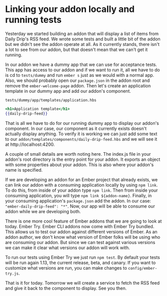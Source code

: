 # Linking your addon locally and running tests

Yesterday we started building an addon that will display a list of items from Daily Drip's RSS feed. We wrote some tests and built a little bit of the addon but we didn't see the addon operate at all. As it currently stands, there isn't a lot to see from our addon, but that doesn't mean that we can't get it running.

In our addon we have a dummy app that we can use for acceptance tests. This app has access to our addon and if we want to run it, all we have to do is cd to `tests/dummy` and run `ember s` just as we would with a normal app. Also, we should probably open our `package.json` in the addon root and remove the `ember-welcome-page` addon. Then let's create an application template in our dummy app and add our addon's component.

`tests/dummy/app/templates/application.hbs`

```hbs
<h1>Application template</h1>
{{daily-drip-feed}}
```

That is all we have to do for our running dummy app to display our addon's component. In our case, our component as it currently exists doesn't actually display anything. To verify it is working we can just add some text to our `addon/templates/components/daily-drip-feed.hbs` and we will see it at http://localhost:4200.

A couple of small details are worth noting here. The index.js file in your addon's root directory is the entry point for your addon. It exports an object with some properties about your addon. This is also where your addon's name is specified.

If we are developing an addon for an Ember project that already exists, we can link our addon with a consuming application locally by using `npm link`. To do this, from inside of your addon type `npm link`. Then from inside your consuming application, you will type `npm link ${addon-name}`. Finally, in your consuming application's `package.json` add the addon. In our case: `"ember-daily-drip-feed": "*"`. Now, our app will be able to consume our addon while we are developing both.

There is one more cool feature of Ember addons that we are going to look at today. Ember Try. Ember CLI addons now come with Ember Try bundled. This allows us to test our addon against different versions of Ember. As an addon author, we don't know what version of Ember folks will be using who are consuming our addon. But since we can test against various versions we can make it clear what versions our addon will work with.

To run our tests using Ember Try we just run `npm test`. By default your tests will be run again 1.13, the current release, beta, and canary. If you want to customize what versions are run, you can make changes to `config/ember-try.js`.

That is it for today. Tomorrow we will create a service to fetch the RSS feed and give it back to the component to display. See you then.
